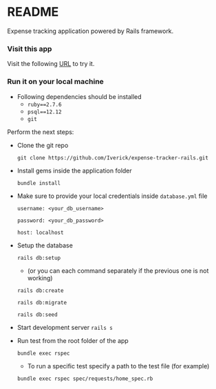 # README

Expense tracking application powered by Rails framework.

### Visit this app

Visit the following [URL](https://stormy-inlet-90293.herokuapp.com/) to try it.

### Run it on your local machine

- Following dependencies should be installed
    - `ruby==2.7.6`
    - `psql==12.12`
    - `git`

Perform the next steps:
- Clone the git repo

  `git clone https://github.com/Iverick/expense-tracker-rails.git`
- Install gems inside the application folder

  `bundle install`
- Make sure to provide your local credentials inside `database.yml` file

  `username: <your_db_username>`

  `password: <your_db_password>`

  `host: localhost`
- Setup the database

  `rails db:setup`
    - (or you can each command separately if the previous one is not working)

  `rails db:create`

  `rails db:migrate`

  `rails db:seed`
- Start development server
  `rails s`

- Run test from the root folder of the app

  `bundle exec rspec`

  - To run a specific test specify a path to the test file (for example)

  `bundle exec rspec spec/requests/home_spec.rb`
